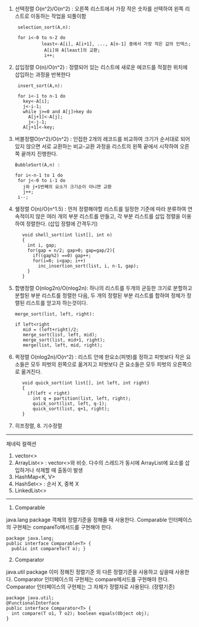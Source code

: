 1. 선택정렬 O(n^2)/O(n^2) : 오른쪽 리스트에서 가장 작은 숫자를 선택하여 왼쪽 리스트로 이동하는 작업을 되풀이함
  
        selection_sort(A,n):
  
        for i<-0 to n-2 do
                 least<-A[i], A[i+1], ..., A[n-1] 중에서 가장 작은 값의 인덱스;
                  A[i]와 A[least]의 교환;
                  i++;
                  
2. 삽입정렬 O(n)/O(n^2) : 정렬되어 있는 리스트에 새로운 에코드를 적절한 위치에 삽입하는 과정을 반복한다
        
        insert_sort(A,n):
        
        for i<-1 to n-1 do
          key<-A[i];
          j<-i-1;
          while j>=0 and A[j]>key do
            A[j+1]<-A[j];
            j<-j-1;
          A[j+1]<-key;
          
3. 버블정렬O(n^2)/O(n^2) : 인접한 2개의 레코드를 비교하여 크기가 순서대로 되어있지 않으면 서로 교환하는 비교-교환 과정을 리스트의 왼쪽 끝에서 시작하여 오른쪽 끝까지 진행한다.

       BubbleSort(A,n) :
       
       for i<-n-1 to 1 do
        for j<-0 to i-1 do
          j와 j+1번째의 요소가 크기순이 아니면 교환
          j++;
        i--;
        
4. 쉘정렬 O(n)/O(n^1.5) : 먼저 정렬해야할 리스트를 일정한 기준에 따라 분류하여 연속적이지 않은 여러 개의 부분 리스트를 만들고, 각 부분 리스트를 삽입 정렬을 이용하여 정렬한다. (삽입 정렬에 간격두기)
```
      void shell_sort(int list[], int n)
      {
        int i, gap;
        for(gap = n/2; gap>0; gap=gap/2){
          if((gap%2) ==0) gap++;
          for(i=0; i<gap; i++)
            inc_insertion_sort(list, i, n-1, gap);
        }
      }
```    

5. 합병정렬 O(nlog2n)/O(nlog2n): 하나의 리스트를 두개의 균등한 크기로 분할하고 분할된 부분 리스트를 정렬한 다음, 두 개의 정렬된 부분 리스트를 합하여 정체가 정렬된 리스트를 얻고자 하는것이다.

       merge_sort(list, left, right):    
      
       if left<right
          mid = (left+right)/2;
          merge_sort(list, left, mid);
          merge_sort(list, mid+1, right);
          merge(list, left, mid, right);
          
6. 퀵정렬 O(nlog2n)/O(n^2) : 리스트 안에 한요소(피벗)를 정하고 피벗보다 작은 요소들은 모두 피벗의 왼쪽으로 옮겨지고 피벗보다 큰 요소들은 모두 피벗의 오른쪽으로 옮겨진다.
```
      void quick_sort(int list[], int left, int right)
      {
        if(left < right)
          int q = partition(list, left, right);
          quick_sort(list, left, q-1);
          quick_sort(list, q+1, right);
      }
```      
7. 히프정렬, 8. 기수정렬
--------------------------------------------------------------------------------------------------------------------------------------------------------     

제네릭 컬렉션
1. vector<>
2. ArrayList<> : vector<>와 비슷. 다수의 스레드가 동시에 ArrayList에 요소를 삽입하거나 삭제할 때 출동이 발생
3. HashMap<K, V>
4. HashSet<> : 순서 X, 중복 X
5. LinkedList<>

--------------------------------------------------------------------------------------------------------------------------------------------------------


1. Comparable

java.lang package
객체의 정렬기준을 정해줄 때 사용한다.
Comparable 인터페이스의 구현체는 compareTo메서드를 구현해야 한다.

```
package java.lang;
public interface Comparable<T> {
  public int compareTo(T o); }
```


2. Comparator

java.util package
이미 정해진 정렬기준 외 다른 정렬기준을 사용하고 싶을때 사용한다.
Comparator 인터페이스의 구현체는 compare메서드를 구현해야 한다.
Comparator 인터페이스의 구현체는 그 자체가 정렬자로 사용된다. (정렬기준)

```
package java.util;
@FunctionalInterface 
public interface Comparator<T> {
  int compare(T o1, T o2); boolean equals(Object obj); 
}
```


